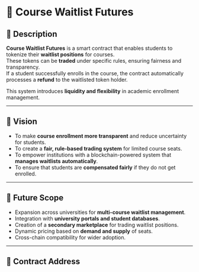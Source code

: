 # 📌 Course Waitlist Futures

## 📝 Description
**Course Waitlist Futures** is a smart contract that enables students to tokenize their **waitlist positions** for courses.  
These tokens can be **traded** under specific rules, ensuring fairness and transparency.  
If a student successfully enrolls in the course, the contract automatically processes a **refund** to the waitlisted token holder.  

This system introduces **liquidity and flexibility** in academic enrollment management.

---

## 🎯 Vision
- To make **course enrollment more transparent** and reduce uncertainty for students.  
- To create a **fair, rule-based trading system** for limited course seats.  
- To empower institutions with a blockchain-powered system that **manages waitlists automatically**.  
- To ensure that students are **compensated fairly** if they do not get enrolled.  

---

## 🚀 Future Scope
- Expansion across universities for **multi-course waitlist management**.  
- Integration with **university portals and student databases**.  
- Creation of a **secondary marketplace** for trading waitlist positions.  
- Dynamic pricing based on **demand and supply** of seats.  
- Cross-chain compatibility for wider adoption.  

---

## 📜 Contract Address
